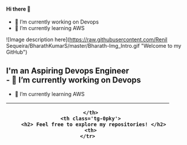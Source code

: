 #### Hi there 👋


- 🔭 I’m currently working on Devops
- 🌱 I’m currently learning AWS

![Image description here](https://raw.githubusercontent.com/Renil Sequeira/BharathKumarS/master/Bharath-Img_Intro.gif "Welcome to my GitHub")
## I'm an Aspiring Devops Engineer <br> - 🔭 I’m currently working on Devops <br>
- 🌱 I’m currently learning AWS


<table class='tg'>
  <thead>
    <tr>
      <th class='tg-0pky'>
        <div class='center'>
        
      </th>
      <th class='tg-0pky'>
        <h2> Feel free to explore my repositories! </h2>
      <th>
    </tr>
  </thead>
</table>
